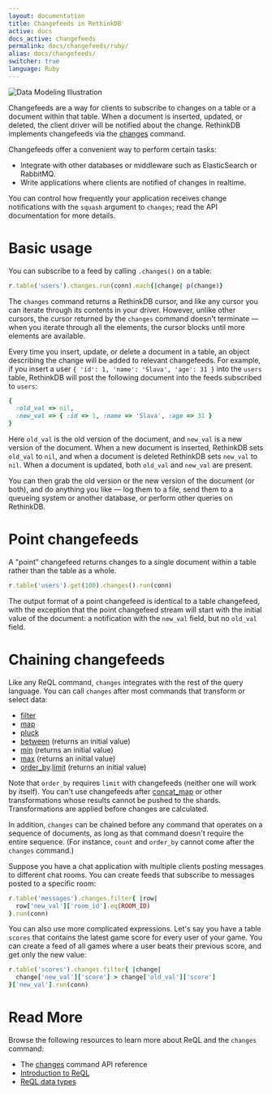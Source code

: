 ```yaml
---
layout: documentation
title: Changefeeds in RethinkDB
active: docs
docs_active: changefeeds
permalink: docs/changefeeds/ruby/
alias: docs/changefeeds/
switcher: true
language: Ruby
---
```


<img alt="Data Modeling Illustration" class="api_command_illustration"
    src="/assets/images/docs/api_illustrations/change-feeds.png" />


Changefeeds are a way for clients to subscribe to changes on a table or a
document within that table. When a document is inserted, updated, or
deleted, the client driver will be notified about the change. RethinkDB
implements changefeeds via the [changes](/api/ruby/changes) command.

Changefeeds offer a convenient way to perform certain tasks:

- Integrate with other databases or middleware such as ElasticSearch or RabbitMQ.
- Write applications where clients are notified of changes in realtime.

You can control how frequently your application receives change notifications with the `squash` argument to `changes`; read the API documentation for more details.

# Basic usage #

You can subscribe to a feed by calling `.changes()` on a table:

```rb
r.table('users').changes.run(conn).each{|change| p(change)}
```

The `changes` command returns a RethinkDB cursor, and like any cursor
you can iterate through its contents in your driver. However, unlike
other cursors, the cursor returned by the `changes` command doesn't
terminate &mdash; when you iterate through all the elements, the
cursor blocks until more elements are available.

Every time you insert, update, or delete a document in a table, an
object describing the change will be added to relevant
changefeeds. For example, if you insert a user `{ 'id': 1, 'name':
'Slava', 'age': 31 }` into the `users` table, RethinkDB will post the
following document into the feeds subscribed to `users`:

```rb
{
  :old_val => nil,
  :new_val => { :id => 1, :name => 'Slava', :age => 31 }
}
```

Here `old_val` is the old version of the document, and `new_val` is a
new version of the document. When a new document is inserted,
RethinkDB sets `old_val` to `nil`, and when a document is deleted
RethinkDB sets `new_val` to `nil`. When a document is updated, both
`old_val` and `new_val` are present.

You can then grab the old version or the new version of the document
(or both), and do anything you like &mdash; log them to a file, send
them to a queueing system or another database, or perform other
queries on RethinkDB.

# Point changefeeds #

A "point" changefeed returns changes to a single document within a table rather than the table as a whole.

```rb
r.table('users').get(100).changes().run(conn)
```

The output format of a point changefeed is identical to a table
changefeed, with the exception that the point changefeed stream will start
with the initial value of the document: a notification with the `new_val`
field, but no `old_val` field.

# Chaining changefeeds #

Like any ReQL command, `changes` integrates with the rest of the query
language. You can call `changes` after most commands that transform or
select data:

* [filter](/api/ruby/filter)
* [map](/api/ruby/map)
* [pluck](/api/ruby/pluck)
* [between](/api/ruby/between) (returns an initial value)
* [min](/api/ruby/min) (returns an initial value)
* [max](/api/ruby/max) (returns an initial value)
* [order_by](/api/ruby/order_by).[limit](/api/ruby/limit) (returns an initial value)

Note that `order_by` requires `limit` with changefeeds (neither one will
work by itself). You can't use changefeeds after
[concat_map](/api/ruby/concat_map) or other transformations whose results
cannot be pushed to the shards. Transformations are applied before changes
are calculated.

In addition, `changes` can be chained before any command that operates on
a sequence of documents, as long as that command doesn't require the
entire sequence. (For instance, `count` and `order_by` cannot come after
the `changes` command.)

Suppose you have a chat application with multiple clients posting messages
to different chat rooms. You can create feeds that subscribe to messages
posted to a specific room:

```rb
r.table('messages').changes.filter{ |row|
  row['new_val']['room_id'].eq(ROOM_ID)
}.run(conn)
```

You can also use more complicated expressions. Let's say you have a
table `scores` that contains the latest game score for every user of
your game. You can create a feed of all games where a user beats their
previous score, and get only the new value:

```rb
r.table('scores').changes.filter{ |change|
  change['new_val']['score'] > change['old_val']['score']
}['new_val'].run(conn)
```

# Read More #

Browse the following resources to learn more about ReQL and the
`changes` command:

- The [changes](/api/ruby/changes) command API reference
- [Introduction to ReQL](/docs/introduction-to-reql/)
- [ReQL data types](/docs/data-types/)
